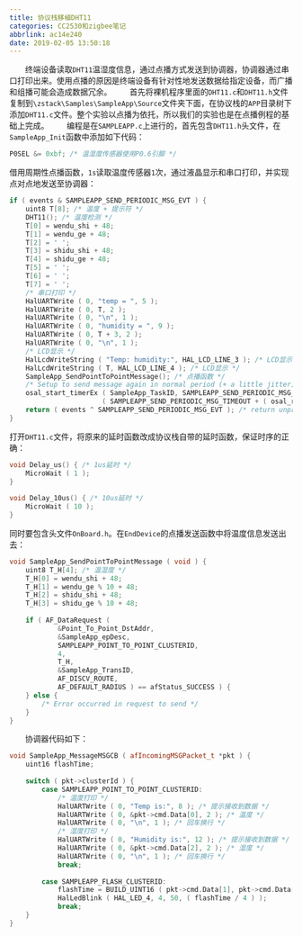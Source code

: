 ```yaml
---
title: 协议栈移植DHT11
categories: CC2530和zigbee笔记
abbrlink: ac14e240
date: 2019-02-05 13:50:18
---
```

&emsp;&emsp;终端设备读取`DHT11`温湿度信息，通过点播方式发送到协调器，协调器通过串口打印出来。使用点播的原因是终端设备有针对性地发送数据给指定设备，而广播和组播可能会造成数据冗余。
&emsp;&emsp;首先将裸机程序里面的`DHT11.c`和`DHT11.h`文件复制到`\zstack\Samples\SampleApp\Source`文件夹下面，在协议栈的`APP`目录树下添加`DHT11.c`文件。整个实验以点播为依托，所以我们的实验也是在点播例程的基础上完成。
&emsp;&emsp;编程是在`SAMPLEAPP.c`上进行的，首先包含`DHT11.h`头文件，在`SampleApp_Init`函数中添加如下代码：

``` cpp
P0SEL &= 0xbf; /* 温湿度传感器使用P0.6引脚 */
```

借用周期性点播函数，`1s`读取温度传感器`1`次，通过液晶显示和串口打印，并实现点对点地发送至协调器：

``` cpp
if ( events & SAMPLEAPP_SEND_PERIODIC_MSG_EVT ) {
    uint8 T[8]; /* 温度 + 提示符 */
    DHT11(); /* 温度检测 */
    T[0] = wendu_shi + 48;
    T[1] = wendu_ge + 48;
    T[2] = ' ';
    T[3] = shidu_shi + 48;
    T[4] = shidu_ge + 48;
    T[5] = ' ';
    T[6] = ' ';
    T[7] = ' ';
    /* 串口打印 */
    HalUARTWrite ( 0, "temp = ", 5 );
    HalUARTWrite ( 0, T, 2 );
    HalUARTWrite ( 0, "\n", 1 );
    HalUARTWrite ( 0, "humidity = ", 9 );
    HalUARTWrite ( 0, T + 3, 2 );
    HalUARTWrite ( 0, "\n", 1 );
    /* LCD显示 */
    HalLcdWriteString ( "Temp: humidity:", HAL_LCD_LINE_3 ); /* LCD显示 */
    HalLcdWriteString ( T, HAL_LCD_LINE_4 ); /* LCD显示 */
    SampleApp_SendPointToPointMessage(); /* 点播函数 */
    /* Setup to send message again in normal period (+ a little jitter) */
    osal_start_timerEx ( SampleApp_TaskID, SAMPLEAPP_SEND_PERIODIC_MSG_EVT, \
                       ( SAMPLEAPP_SEND_PERIODIC_MSG_TIMEOUT + ( osal_rand() & 0x00FF ) ) );
    return ( events ^ SAMPLEAPP_SEND_PERIODIC_MSG_EVT ); /* return unprocessed events */
}
```

打开`DHT11.c`文件，将原来的延时函数改成协议栈自带的延时函数，保证时序的正确：

``` cpp
void Delay_us() { /* 1us延时 */
    MicroWait ( 1 );
}
​
void Delay_10us() { /* 10us延时 */
    MicroWait ( 10 );
}
```

同时要包含头文件`OnBoard.h`。在`EndDevice`的点播发送函数中将温度信息发送出去：

``` cpp
void SampleApp_SendPointToPointMessage ( void ) {
    uint8 T_H[4]; /* 温湿度 */
    T_H[0] = wendu_shi + 48;
    T_H[1] = wendu_ge % 10 + 48;
    T_H[2] = shidu_shi + 48;
    T_H[3] = shidu_ge % 10 + 48;
​
    if ( AF_DataRequest (
            &Point_To_Point_DstAddr,
            &SampleApp_epDesc,
            SAMPLEAPP_POINT_TO_POINT_CLUSTERID,
            4,
            T_H,
            &SampleApp_TransID,
            AF_DISCV_ROUTE,
            AF_DEFAULT_RADIUS ) == afStatus_SUCCESS ) {
    } else {
        /* Error occurred in request to send */
    }
}
```

&emsp;&emsp;协调器代码如下：

``` cpp
void SampleApp_MessageMSGCB ( afIncomingMSGPacket_t *pkt ) {
    uint16 flashTime;
​
    switch ( pkt->clusterId ) {
        case SAMPLEAPP_POINT_TO_POINT_CLUSTERID:
            /* 温度打印 */
            HalUARTWrite ( 0, "Temp is:", 8 ); /* 提示接收到数据 */
            HalUARTWrite ( 0, &pkt->cmd.Data[0], 2 ); /* 温度 */
            HalUARTWrite ( 0, "\n", 1 ); /* 回车换行 */
            /* 湿度打印 */
            HalUARTWrite ( 0, "Humidity is:", 12 ); /* 提示接收到数据 */
            HalUARTWrite ( 0, &pkt->cmd.Data[2], 2 ); /* 湿度 */
            HalUARTWrite ( 0, "\n", 1 ); /* 回车换行 */
            break;
​
        case SAMPLEAPP_FLASH_CLUSTERID:
            flashTime = BUILD_UINT16 ( pkt->cmd.Data[1], pkt->cmd.Data[2] );
            HalLedBlink ( HAL_LED_4, 4, 50, ( flashTime / 4 ) );
            break;
    }
}
```